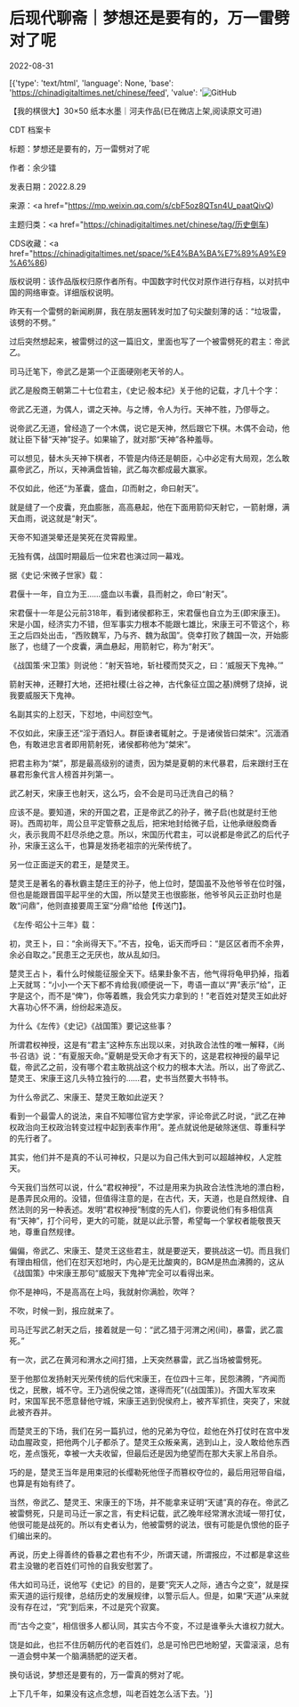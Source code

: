 # 后现代聊斋｜梦想还是要有的，万一雷劈对了呢

2022-08-31

[{'type': 'text/html', 'language': None, 'base': 'https://chinadigitaltimes.net/chinese/feed', 'value': '![GitHub](https://chinadigitaltimes.net/chinese/files/2022/08/image-1661981763825.png)

【我的棋很大】30×50 纸本水墨｜河夫作品(已在微店上架,阅读原文可进)



CDT 档案卡

标题：梦想还是要有的，万一雷劈对了呢

作者：余少镭

发表日期：2022.8.29

来源：<a href="https://mp.weixin.qq.com/s/cbF5oz8QTsn4U_paatQivQ)

主题归类：<a href="https://chinadigitaltimes.net/chinese/tag/历史倒车)

CDS收藏：<a href="https://chinadigitaltimes.net/space/%E4%BA%BA%E7%89%A9%E9%A6%86)

版权说明：该作品版权归原作者所有。中国数字时代仅对原作进行存档，以对抗中国的网络审查。详细版权说明。





昨天有一个雷劈的新闻刷屏，我在朋友圈转发时加了句尖酸刻薄的话：“垃圾雷，该劈的不劈。”

过后突然想起来，被雷劈过的这一篇旧文，里面也写了一个被雷劈死的君主：帝武乙。

司马迁笔下，帝武乙是第一个正面硬刚老天爷的人。

武乙是殷商王朝第二十七位君主，《史记·殷本纪》关于他的记载，才几十个字：



帝武乙无道，为偶人，谓之天神。与之博，令人为行。天神不胜，乃僇辱之。



说帝武乙无道，曾经造了一个木偶，说它是天神，然后跟它下棋。木偶不会动，他就让臣下替“天神”捉子。如果输了，就对那“天神”各种羞辱。

可以想见，替木头天神下棋者，不管是内侍还是朝臣，心中必定有大局观，怎么敢贏帝武乙，所以，天神满盘皆输，武乙每次都成最大赢家。

不仅如此，他还“为革囊，盛血，卬而射之，命曰射天”。

就是缝了一个皮囊，充血膨胀，高高悬起，他在下面用箭仰天射它，一箭射爆，满天血雨，说这就是“射天”。

天帝不知道哭晕还是笑死在灵霄殿里。

无独有偶，战国时期最后一位宋君也演过同一幕戏。

据《史记·宋微子世家》载：



君偃十一年，自立为王……盛血以韦囊，县而射之，命曰“射天”。



宋君偃十一年是公元前318年，看到诸侯都称王，宋君偃也自立为王(即宋康王)。宋是小国，经济实力不错，但军事实力根本不能跟七雄比，宋康王可不管这个，称王之后四处出击，“西败魏军，乃与齐、魏为敌国”。侥幸打败了魏国一次，开始膨胀了，也缝了一个皮囊，满血悬起，用箭射它，称为“射天”。

《战国策·宋卫策》则说他：“射天笞地，斩社稷而焚灭之，曰：‘威服天下鬼神。’”

箭射天神，还鞭打大地，还把社稷(土谷之神，古代象征立国之基)牌劈了烧掉，说我要威服天下鬼神。

名副其实的上怼天，下怼地，中间怼空气。

不仅如此，宋康王还“淫于酒妇人。群臣谏者辄射之。于是诸侯皆曰桀宋”。沉湎酒色，有敢进忠言者即用箭射死，诸侯都称他为“桀宋”。

把君主称为“桀”，那是最高级别的谴责，因为桀是夏朝的末代暴君，后来跟纣王在暴君形象代言人榜首并列第一。

武乙射天，宋康王也射天，这么巧，会不会是司马迁洗自己的稿？

应该不是。要知道，宋的开国之君，正是帝武乙的孙子，微子启(也就是纣王他哥)。西周初年，周公旦平定管蔡之乱后，把宋地封给微子启，让他承继殷商香火，表示我周不赶尽杀绝之意。所以，宋国历代君主，可以说都是帝武乙的后代子孙，宋康王这么干，也算是发扬老祖宗的光荣传统了。

另一位正面逆天的君王，是楚灵王。

楚灵王是著名的春秋霸主楚庄王的孙子，他上位时，楚国虽不及他爷爷在位时强，但也是能跟晋国平起平坐的大国，所以楚灵王也很膨胀，他爷爷风云正劲时也是敢“问鼎”，他则直接要周王室“分鼎”给他【传送门】。

《左传·昭公十三年》载：



初，灵王卜，曰：“余尚得天下。”不吉，投龟，诟天而呼曰：“是区区者而不余畀，余必自取之。”民患王之无厌也，故从乱如归。



楚灵王占卜，看什么时候能征服全天下。结果卦象不吉，他气得将龟甲扔掉，指着上天就骂：“小小一个天下都不肯给我(顺便说一下，粤语一直以“畀”表示“给”，正字是这个，而不是“俾”)，你等着瞧，我会凭实力拿到的！”老百姓对楚灵王如此好大喜功心怀不满，纷纷起来造反。

为什么《左传》《史记》《战国策》要记这些事？

所谓君权神授，这是有“君主”这种东东出现以来，对执政合法性的唯一解释，《尚书·召诰》说：“有夏服天命。”夏朝是受天命才有天下的，这是君权神授的最早记载，帝武乙之前，没有哪个君主敢挑战这个权力的根本大法。所以，出了帝武乙、楚灵王、宋康王这几头特立独行的……君，史书当然要大书特书。

为什么帝武乙、宋康王、楚灵王敢如此逆天？

看到一个最雷人的说法，来自不知哪位官方史学家，评论帝武乙时说，“武乙在神权政治向王权政治转变过程中起到表率作用”。差点就说他是破除迷信、尊重科学的先行者了。

其实，他们并不是真的不认可神权，只是以为自己伟大到可以超越神权，人定胜天。

今天我们当然可以说，什么“君权神授”，不过是用来为执政合法性洗地的漂白粉，是愚弄民众用的。没错，但值得注意的是，在古代，天，天道，也是自然规律、自然法则的另一种表述。发明“君权神授”制度的先人们，你要说他们有多相信真有“天神”，打个问号，更大的可能，就是以此示警，希望每一个掌权者能敬畏天地，尊重自然规律。

偏偏，帝武乙、宋康王、楚灵王这些君主，就是要逆天，要挑战这一切。而且我们有理由相信，他们在怼天怼地时，内心是无比酸爽的，BGM是热血沸腾的，这从《战国策》中宋康王那句“威服天下鬼神”完全可以看得出来。

你不是神吗，不是高高在上吗，我就射你满脸，吹咩？

不吹，时候一到，报应就来了。

司马迁写武乙射天之后，接着就是一句：“武乙猎于河渭之闲(间)，暴雷，武乙震死。”

有一次，武乙在黄河和渭水之间打猎，上天突然暴雷，武乙当场被雷劈死。

至于他那位发扬射天光荣传统的后代宋康王，在位四十三年，民怨沸腾，“齐闻而伐之，民散，城不守。王乃逃倪侯之馆，遂得而死”(《战国策》)。齐国大军攻来时，宋国军民不愿意替他守城，宋康王逃到倪侯府上，被齐军抓住，突突了，宋就此被齐吞并。

而楚灵王的下场，我们在另一篇扒过，他的兄弟为夺位，趁他在外打仗时在宫中发动血腥政变，把他两个儿子都杀了。楚灵王众叛亲离，逃到山上，没人敢给他东西吃，差点饿死，幸被一大夫收留，但最后还是因为绝望而在那大夫家上吊自杀。

巧的是，楚灵王当年是用束冠的长缨勒死他侄子而篡权夺位的，最后用冠带自缢，也算是有始有终了。

当然，帝武乙、楚灵王、宋康王的下场，并不能拿来证明“天谴”真的存在。帝武乙被雷劈死，只是司马迁一家之言，有史料记载，武乙晚年经常渭水流域一带打仗，他很可能是战死的。所以有史者认为，他被雷劈的说法，很有可能是仇恨他的臣子们编出来的。

再说，历史上得善终的昏暴之君也有不少，所谓天谴，所谓报应，不过都是拿这些君主没辙的老百姓们可怜的自我安慰罢了。

伟大如司马迁，说他写《史记》的目的，是要“究天人之际，通古今之变”，就是探索天道的运行规律，总结历史的发展规律，以警示后人。但是，如果“天道”从来就没有存在过，“究”到后来，不过是究个寂寞。

而“古今之变”，相信很多人都认同，其实古今不变，不过是谁拳头大谁权力就大。

饶是如此，也拦不住历朝历代的老百姓们，总是可怜巴巴地盼望，天雷滚滚，总有一道会劈中某一个脑满肠肥的逆天者。

换句话说，梦想还是要有的，万一雷真的劈对了呢。

上下几千年，如果没有这点念想，叫老百姓怎么活下去。'}]
